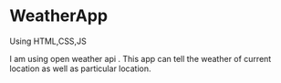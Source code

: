 # WeatherApp


Using HTML,CSS,JS


I am using open weather api .
This app can tell the weather of current location as well as particular location.
